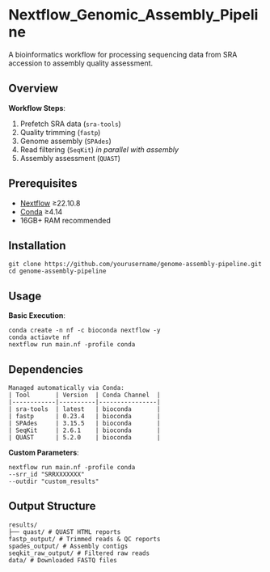 # Nextflow_Genomic_Assembly_Pipeline

A bioinformatics workflow for processing sequencing data from SRA accession to assembly quality assessment.

## Overview
**Workflow Steps**:
1. Prefetch SRA data (`sra-tools`)
2. Quality trimming (`fastp`)
3. Genome assembly (`SPAdes`)
4. Read filtering (`SeqKit`) *in parallel with assembly*
5. Assembly assessment (`QUAST`)

## Prerequisites
- [Nextflow](https://www.nextflow.io/) ≥22.10.8
- [Conda](https://docs.conda.io/en/latest/) ≥4.14
- 16GB+ RAM recommended

## Installation

```
git clone https://github.com/yourusername/genome-assembly-pipeline.git
cd genome-assembly-pipeline
```

## Usage
**Basic Execution**:
```
conda create -n nf -c bioconda nextflow -y
conda actiavte nf
nextflow run main.nf -profile conda
```

## Dependencies
```
Managed automatically via Conda:
| Tool       | Version  | Conda Channel  |
|------------|----------|----------------|
| sra-tools  | latest   | bioconda       |
| fastp      | 0.23.4   | bioconda       |
| SPAdes     | 3.15.5   | bioconda       |
| SeqKit     | 2.6.1    | bioconda       |
| QUAST      | 5.2.0    | bioconda       |

```

**Custom Parameters**:

```
nextflow run main.nf -profile conda
--srr_id "SRRXXXXXXX"
--outdir "custom_results"
```

## Output Structure

```
results/
├── quast/ # QUAST HTML reports
fastp_output/ # Trimmed reads & QC reports
spades_output/ # Assembly contigs
seqkit_raw_output/ # Filtered raw reads
data/ # Downloaded FASTQ files
```
